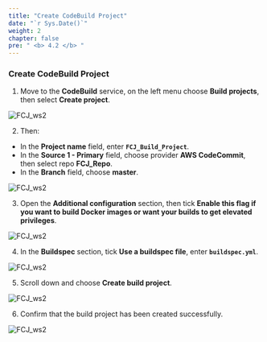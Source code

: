 ```yaml
---
title: "Create CodeBuild Project"
date: "`r Sys.Date()`"
weight: 2
chapter: false
pre: " <b> 4.2 </b> "
---
```


### Create CodeBuild Project

1. Move to the **CodeBuild** service, on the left menu choose **Build projects**, then select **Create project**.

![FCJ_ws2](/images/4.codebuild/1.png)

2. Then:

- In the **Project name** field, enter **`FCJ_Build_Project`**.
- In the **Source 1 - Primary** field, choose provider **AWS CodeCommit**, then select repo **FCJ_Repo**.
- In the **Branch** field, choose **master**.

![FCJ_ws2](/images/4.codebuild/2.png)

3. Open the **Additional configuration** section, then tick **Enable this flag if you want to build Docker images or want your builds to get elevated privileges**.

![FCJ_ws2](/images/4.codebuild/3.png)

4. In the **Buildspec** section, tick **Use a buildspec file**, enter **`buildspec.yml`**.

![FCJ_ws2](/images/4.codebuild/4.png)

5. Scroll down and choose **Create build project**.

![FCJ_ws2](/images/4.codebuild/5.png)

6. Confirm that the build project has been created successfully.

![FCJ_ws2](/images/4.codebuild/6.png)

